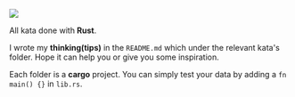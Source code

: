 ![](https://www.codewars.com/users/AurevoirXavier/badges/small)

All kata done with **Rust**.

I wrote my **thinking(tips)** in the `README.md` which under the relevant kata's folder. Hope it can help you or give you some inspiration. 

Each folder is a **cargo** project. You can simply test your data by adding a `fn main() {}` in `lib.rs`.